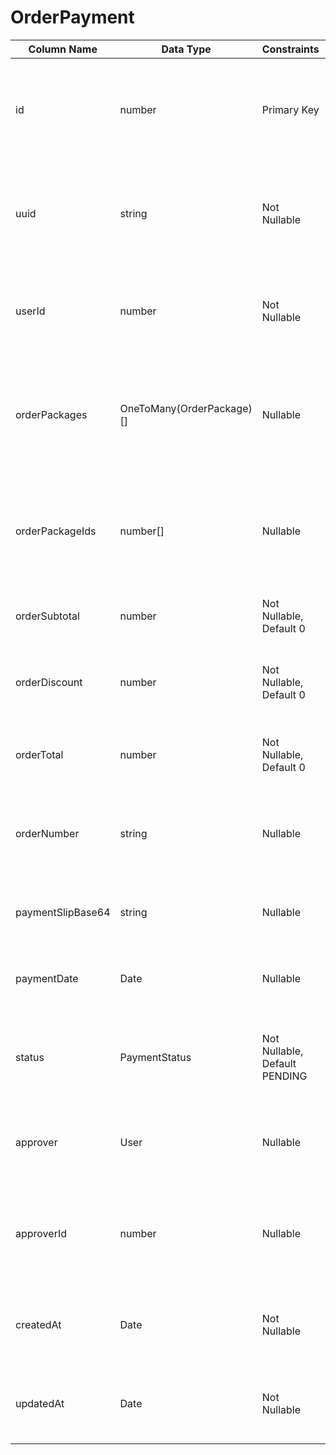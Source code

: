 # OrderPayment

Column Name | Data Type | Constraints | Description
------------ | ------------- | ------------- | -------------
id | number | Primary Key | Auto-generated unique identifier for each order payment record
uuid | string | Not Nullable | Universally Unique Identifier (UUID) assigned to each order payment record
userId | number | Not Nullable | The ID of the user associated with the order payment record
orderPackages | OneToMany(OrderPackage)[] | Nullable | Array of order package records associated with the order payment record
orderPackageIds | number[] | Nullable | Array of order package IDs associated with the order payment record
orderSubtotal | number | Not Nullable, Default 0 | Subtotal of the order payment record
orderDiscount | number | Not Nullable, Default 0 | Discount amount applied to the order payment record
orderTotal | number | Not Nullable, Default 0 | Total amount of the order payment record
orderNumber | string | Nullable | Order number associated with the order payment record
paymentSlipBase64 | string | Nullable | Payment slip sent by the user in base64 format
paymentDate | Date | Nullable | The date the payment was made by the user
status | PaymentStatus | Not Nullable, Default PENDING | Indicates the status of the order payment (pending, confirmed, rejected)
approver | User | Nullable | The user who approved the order payment record
approverId | number | Nullable | The ID of the approver associated with the order payment record
createdAt | Date | Not Nullable | The date the record was created in the database
updatedAt | Date | Not Nullable | The date the record was last updated in the database